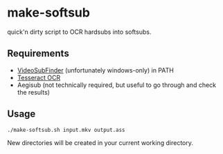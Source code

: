 # make-softsub
quick'n dirty script to OCR hardsubs into softsubs.

## Requirements

* [VideoSubFinder](https://sourceforge.net/projects/videosubfinder/) (unfortunately windows-only) in PATH
* [Tesseract OCR](https://github.com/tesseract-ocr/tesseract/)
* Aegisub (not technically required, but useful to go through and check the results)

## Usage

`./make-softsub.sh input.mkv output.ass`

New directories will be created in your current working directory.